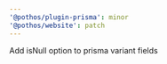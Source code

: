 ```yaml
---
'@pothos/plugin-prisma': minor
'@pothos/website': patch
---
```


Add isNull option to prisma variant fields
